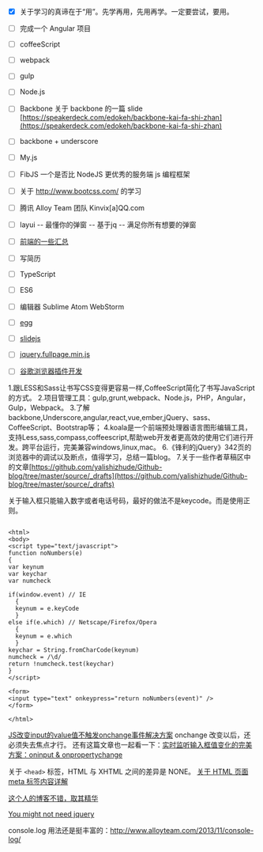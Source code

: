 - [x] 关于学习的真谛在于“用”。先学再用，先用再学。一定要尝试，要用。
- [ ] 完成一个 Angular 项目
- [ ] coffeeScript
- [ ] webpack
- [ ] gulp
- [ ] Node.js
- [ ] Backbone
关于 backbone 的一篇 slide [https://speakerdeck.com/edokeh/backbone-kai-fa-shi-zhan](https://speakerdeck.com/edokeh/backbone-kai-fa-shi-zhan)
- [ ] backbone + underscore
- [ ] My.js
- [ ] FibJS 一个是否比 NodeJS 更优秀的服务端 js 编程框架
- [ ] 关于 http://www.bootcss.com/ 的学习
- [ ] 腾讯 Alloy Team 团队 Kinvix[a]QQ.com
- [ ] layui -- 最懂你的弹窗 -- 基于jq -- 满足你所有想要的弹窗
- [ ] [前端的一些汇总](https://github.com/helloqingfeng)
- [ ] 写简历
- [ ] TypeScript
- [ ] ES6
- [ ] 编辑器 Sublime Atom WebStorm
- [ ] [egg](https://egghead.io/)
- [ ] [slidejs](http://slidesjs.com/)
- [ ] [jquery.fullpage.min.js](http://www.dowebok.com/demo/2014/77/)
- [ ] [谷歌浏览器插件开发](http://open.chrome.360.cn/extension_dev/overview.html)


1.跟LESS和Sass让书写CSS变得更容易一样,CoffeeScript简化了书写JavaScript的方式。
2.项目管理工具：gulp,grunt,webpack、Node.js，PHP，Angular，Gulp，Webpack。
3.了解backbone,Underscore,angular,react,vue,ember,jQuery、sass、CoffeeScript、Bootstrap等；
4.koala是一个前端预处理器语言图形编辑工具，支持Less,sass,compass,coffeescript,帮助web开发者更高效的使用它们进行开发。跨平台运行，完美兼容windows,linux,mac。
6.《锋利的jQuery》342页的浏览器中的调试以及断点，值得学习，总结一篇blog。
7.关于一些作者草稿区中的文章[https://github.com/yalishizhude/Github-blog/tree/master/source/_drafts](https://github.com/yalishizhude/Github-blog/tree/master/source/_drafts)




关于输入框只能输入数字或者电话号码，最好的做法不是keycode。而是使用正则。
```

<html>
<body>
<script type="text/javascript">
function noNumbers(e)
{
var keynum
var keychar
var numcheck

if(window.event) // IE
  {
  keynum = e.keyCode
  }
else if(e.which) // Netscape/Firefox/Opera
  {
  keynum = e.which
  }
keychar = String.fromCharCode(keynum)
numcheck = /\d/
return !numcheck.test(keychar)
}
</script>

<form>
<input type="text" onkeypress="return noNumbers(event)" />
</form>

</html>
```


[JS改变input的value值不触发onchange事件解决方案](http://blog.csdn.net/zhbitxhd/article/details/12943091)
onchange 改变以后，还必须失去焦点才行。
还有这篇文章也一起看一下：[实时监听输入框值变化的完美方案：oninput & onpropertychange](http://www.cnblogs.com/lhb25/archive/2012/11/30/oninput-and-onpropertychange-event-for-input.html)




关于 `<head>` 标签，HTML 与 XHTML 之间的差异是 NONE。
[关于 HTML 页面 meta 标签内容详解](http://www.cnblogs.com/zhang-jian/p/4936479.html)






[这个人的博客不错，取其精华](http://www.cnblogs.com/shytong/p/5901753.html)




[You might not need jquery](http://youmightnotneedjquery.com/)




console.log 用法还是挺丰富的：http://www.alloyteam.com/2013/11/console-log/



